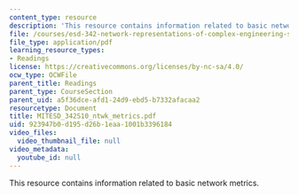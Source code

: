 ```yaml
---
content_type: resource
description: 'This resource contains information related to basic network metrics.  '
file: /courses/esd-342-network-representations-of-complex-engineering-systems-spring-2010/923947b0d195d26b1eaa1001b3396184_MITESD_342S10_ntwk_metrics.pdf
file_type: application/pdf
learning_resource_types:
- Readings
license: https://creativecommons.org/licenses/by-nc-sa/4.0/
ocw_type: OCWFile
parent_title: Readings
parent_type: CourseSection
parent_uid: a5f36dce-afd1-24d9-ebd5-b7332afacaa2
resourcetype: Document
title: MITESD_342S10_ntwk_metrics.pdf
uid: 923947b0-d195-d26b-1eaa-1001b3396184
video_files:
  video_thumbnail_file: null
video_metadata:
  youtube_id: null
---
```

This resource contains information related to basic network metrics.  